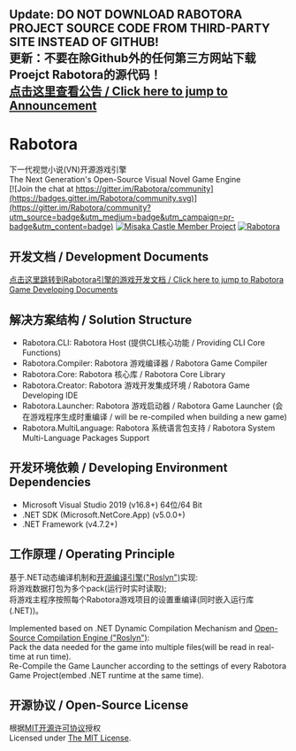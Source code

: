 <b>Update: DO NOT DOWNLOAD RABOTORA PROJECT SOURCE CODE FROM THIRD-PARTY SITE INSTEAD OF GITHUB! <br/>
更新：不要在除Github外的任何第三方网站下载Proejct Rabotora的源代码！</b> <br/>
[点击这里查看公告 / Click here to jump to Announcement](https://github.com/Misaka12456/Rabotora/blob/master/Docs/cprt-anno.md) 
-----------
# Rabotora
下一代视觉小说(VN)开源游戏引擎  
The Next Generation's Open-Source Visual Novel Game Engine  
[![Join the chat at https://gitter.im/Rabotora/community](https://badges.gitter.im/Rabotora/community.svg)](https://gitter.im/Rabotora/community?utm_source=badge&utm_medium=badge&utm_campaign=pr-badge&utm_content=badge)
[![Misaka Castle Member Project](https://img.shields.io/badge/Misaka%20Castle-member%20project-fuchsia)](https://misakacastle.moe)
[![Rabotora](https://img.shields.io/github/license/Misaka12456/Rabotora)](https://github.com/Misaka12456/Rabotora/blob/master/LICENSE)

## 开发文档 / Development Documents
[点击这里跳转到Rabotora引擎的游戏开发文档 / Click here to jump to Rabotora Game Developing Documents](https://github.com/Misaka12456/Rabotora/blob/master/Docs)

## 解决方案结构 / Solution Structure
- Rabotora.CLI: Rabotora Host (提供CLI核心功能 / Providing CLI Core Functions)
- Rabotora.Compiler: Rabotora 游戏编译器 / Rabotora Game Compiler
- Rabotora.Core: Rabotora 核心库 / Rabotora Core Library
- Rabotora.Creator: Rabotora 游戏开发集成环境 / Rabotora Game Developing IDE
- Rabotora.Launcher: Rabotora 游戏启动器 / Rabotora Game Launcher (会在游戏程序生成时重编译 / will be re-compiled when building a new game)
- Rabotora.MultiLanguage: Rabotora 系统语言包支持 / Rabotora System Multi-Language Packages Support

## 开发环境依赖 / Developing Environment Dependencies
- Microsoft Visual Studio 2019 (v16.8+) 64位/64 Bit
- .NET SDK (Microsoft.NetCore.App) (v5.0.0+)
- .NET Framework (v4.7.2+)

## 工作原理 / Operating Principle
基于.NET动态编译机制和<a href="https://github.com/dotnet/roslyn" title="Roslyn">开源编译引擎("Roslyn")</a>实现:  
将游戏数据打包为多个pack(运行时实时读取);  
将游戏主程序按照每个Rabotora游戏项目的设置重编译(同时嵌入运行库(.NET))。

Implemented based on .NET Dynamic Compilation Mechanism and <a href="https://github.com/dotnet/roslyn" title="Roslyn">Open-Source Compilation Engine ("Roslyn")</a>:  
Pack the data needed for the game into multiple files(will be read in real-time at run time).  
Re-Compile the Game Launcher according to the settings of every Rabotora Game Project(embed .NET runtime at the same time).

## 开源协议 / Open-Source License
根据<a href="https://github.com/Misaka12456/Rabotora/blob/master/LICENSE" title="MIT开源许可协议">MIT开源许可协议</a>授权  
Licensed under <a href="https://github.com/Misaka12456/Rabotora/blob/master/LICENSE" title="The MIT License">The MIT License</a>.
